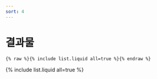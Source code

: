 ```yaml
---
sort: 4
---
```


# 결과물

```
{% raw %}{% include list.liquid all=true %}{% endraw %}
```

{% include list.liquid all=true %}
